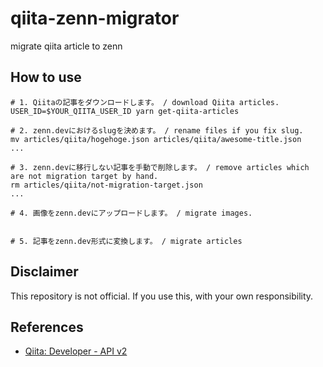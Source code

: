 # qiita-zenn-migrator

migrate qiita article to zenn

## How to use

```shell
# 1. Qiitaの記事をダウンロードします。 / download Qiita articles.
USER_ID=$YOUR_QIITA_USER_ID yarn get-qiita-articles

# 2. zenn.devにおけるslugを決めます。 / rename files if you fix slug.
mv articles/qiita/hogehoge.json articles/qiita/awesome-title.json
...

# 3. zenn.devに移行しない記事を手動で削除します。 / remove articles which are not migration target by hand.
rm articles/qiita/not-migration-target.json
...

# 4. 画像をzenn.devにアップロードします。 / migrate images.


# 5. 記事をzenn.dev形式に変換します。 / migrate articles

```

## Disclaimer

This repository is not official. If you use this, with your own responsibility.

## References

- [Qiita: Developer - API v2](https://qiita.com/api/v2/docs)
